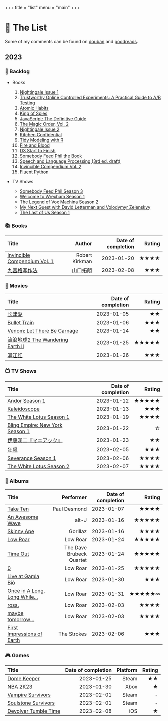 +++
title = "list"
menu = "main"
+++

# 📝 The List

Some of my comments can be found on [douban](https://www.douban.com/people/rexarski/) and [goodreads](https://www.goodreads.com/rexarski).

## 2023

### 🎯 Backlog

- Books
  1. [Nightingale Issue 1](https://www.datavisualizationsociety.org/nightingale-print-store/extra-copies-of-nightingale-print)
  2. [Trustworthy Online Controlled Experiments: A Practical Guide to A/B Testing](https://www.goodreads.com/book/show/51635906-trustworthy-online-controlled-experiments)
  3. [Atomic Habits](https://www.goodreads.com/book/show/40121378-atomic-habits)
  4. [King of Spies](https://www.goodreads.com/book/show/60033518-king-of-spies)
  5. [JavaScript: The Definitive Guide](https://www.goodreads.com/book/show/61157620-javascript)
  6. [The Magic Order, Vol. 2](https://www.goodreads.com/book/show/59747260-the-magic-order-vol-2)
  7. [Nightingale Issue 2](https://www.datavisualizationsociety.org/nightingale-print-store/nightingale-magazine-issue-2-winter-2022)
  8. [Kitchen Confidential](https://www.goodreads.com/book/show/33313.Kitchen_Confidential)
  9. [Tidy Modeling with R](https://www.tmwr.org/)
  10. [Fire and Blood](https://www.goodreads.com/book/show/39943621-fire-blood)
  11. [D3 Start to Finish](https://www.createwithdata.com/d3-start-to-finish-book/)
  12. [Somebody Feed Phil the Book](https://www.goodreads.com/book/show/60320221-somebody-feed-phil-the-book)
  13. [Speech and Language Processing (3rd ed. draft)](https://web.stanford.edu/~jurafsky/slp3/)
  14. [Invincible Compendium Vol. 2](https://www.goodreads.com/book/show/51808901-invincible)
  15. [Fluent Python](https://www.goodreads.com/book/show/54330869-fluent-python-2nd-edition)

- TV Shows
  - [Somebody Feed Phil Season 3](https://movie.douban.com/subject/35050642/)
  - [Welcome to Wrexham Season 1](https://movie.douban.com/subject/35900654/)
  - The Legend of Vox Machina Season 2
  - [My Next Guest with David Letterman and Volodymyr Zelenskyy](https://movie.douban.com/subject/36189270/)
  - [The Last of Us Season 1](https://movie.douban.com/subject/25848328/)

### 📚 Books

| Title                                                                                   |         Author | Date of completion | Rating |
| :-------------------------------------------------------------------------------------- | -------------: | -----------------: | -----: |
| [Invincible Compendium Vol. 1](https://www.goodreads.com/book/show/11924046-invincible) | Robert Kirkman |         2023-01-20 |   ★★★★ |
| [九宫格写作法](https://book.douban.com/subject/35240614/)                               |       山口拓朗 |         2023-02-08 |    ★★★ |

### 🍿 Movies

| Title                                                                          | Date of completion | Rating |
| :----------------------------------------------------------------------------- | -----------------: | -----: |
| [长津湖](https://movie.douban.com/subject/25845392/)                           |         2023-01-05 |     ★★ |
| [Bullet Train](https://movie.douban.com/subject/35118954/)                     |         2023-01-06 |    ★★★ |
| [Venom: Let There Be Carnage](https://movie.douban.com/subject/30382416/)      |         2023-01-14 |     ★★ |
| [流浪地球2 The Wandering Earth II](https://movie.douban.com/subject/35267208/) |         2023-01-25 |  ★★★★★ |
| [满江红](https://movie.douban.com/subject/35766491/)                           |         2023-01-26 |    ★★★ |

<!-- | [Mountain of Storms](https://www.youtube.com/watch?v=YxM2cOvq6s8)              |                    |        | -->

### 📺 TV Shows

| Title                                                                         | Date of completion | Rating |
| :---------------------------------------------------------------------------- | -----------------: | -----: |
| [Andor Season 1](https://movie.douban.com/subject/30376895/)                  |         2023-01-12 |  ★★★★★ |
| [Kaleidoscope](https://movie.douban.com/subject/35602000/)                    |         2023-01-13 |    ★★★ |
| [The White Lotus Season 1](https://movie.douban.com/subject/35506348/)        |         2023-01-19 |   ★★★★ |
| [Bling Empire: New York Season 1](https://movie.douban.com/subject/36181117/) |         2023-01-22 |      ☆ |
| [伊藤潤二『マニアック』](https://movie.douban.com/subject/35925201/)          |         2023-01-23 |     ★★ |
| [狂飙](https://movie.douban.com/subject/35465232/)                            |         2023-02-05 |    ★★★ |
| [Severance Season 1](https://movie.douban.com/subject/34885342/)              |         2023-02-06 |   ★★★★ |
| [The White Lotus Season 2](https://movie.douban.com/subject/35561222/)        |         2023-02-07 |   ★★★★ |

### 🎷 Albums

| Title                                                                                                            |                Performer | Date of completion | Rating |
| :--------------------------------------------------------------------------------------------------------------- | -----------------------: | -----------------: | -----: |
| [Take Ten](https://open.spotify.com/album/67OvvuGokycHO0Quc9HyKZ?si=xAiXbnKGSx63YzHpWlZdfw)                      |             Paul Desmond |         2023-01-07 |   ★★★★ |
| [An Awesome Wave](https://open.spotify.com/album/6k3vC8nep1BfqAIJ81L6OL?si=efWS1JtTR1GnTm7hlZ5YFQ)               |                    alt-J |         2023-01-16 |  ★★★★★ |
| [Skinny Ape](https://open.spotify.com/album/1TCT6Wf9RHMYX7jQl5Q2xG?si=KQOSSs9cTc2H9aqQ9DNNTw)                    |                 Gorillaz |         2023-01-16 |   ★★★★ |
| [Low Roar](https://open.spotify.com/album/3lETJkavciTauiSyOV1gZC?si=5xmSukOKTa2IMqIKNH15gg)                      |                 Low Roar |         2023-01-24 |  ★★★★★ |
| [Time Out](https://open.spotify.com/album/0nTTEAhCZsbbeplyDMIFuA?si=aXWdu10NRRmdseoGPjOoUQ)                      | The Dave Brubeck Quartet |         2023-01-24 |  ★★★★★ |
| [0](https://open.spotify.com/album/4G3ZBFg8MpTSDxDQ3m2BCb?si=M9Bz-jWqQtCEf3crhDiJBw)                             |                 Low Roar |         2023-01-25 |  ★★★★★ |
| [Live at Gamla Bió](https://open.spotify.com/album/4i6aji0KUBDaSDhFVCnfIN?si=gxXiQW9YSY-2V8LSlHdloQ)             |                 Low Roar |         2023-01-30 |    ★★★ |
| [Once in A Long, Long While...](https://open.spotify.com/album/5dhet1luldVxu21FUspJXV?si=r_KD38s-RfSOnTzNuZ3pAQ) |                 Low Roar |         2023-01-31 | ★★★★★∞ |
| [ross.](https://open.spotify.com/album/0lXfuLWOpIe6yM45chrvUJ?si=bexAHGthS8OmtlU_TH2wcg)                         |                 Low Roar |         2023-02-03 |   ★★★★ |
| [maybe tomorrow...](https://open.spotify.com/album/2emIJ0jUow3X9zkwj2wkPb?si=ihcDZxSsRKOHqsp1W_7Zbw)             |                 Low Roar |         2023-02-03 |   ★★★★ |
| [First Impressions of Earth](https://open.spotify.com/album/1HQ61my1h3VWp2EBWKlp0n?si=HuEDpeGKSMi32ouIcwTbhA)    |              The Strokes |         2023-02-06 |    ★★★ |

<!-- | [Young the Giant (Special Edition)](https://open.spotify.com/album/2ww7MYrkExsljnKhcINDse?si=sr2V-mlJSLW8FzPgwdxeIw)   |          Young the Giant |                    |        | -->
<!-- | [Eyelid Movies (Bonus Track Version)](https://open.spotify.com/album/5aSsh4n7DFK3ngOCwa6ecp?si=qr2Zn8voSUCQGxfmf2o3rA) |               Phantogram |                    |        | -->


### 🎮 Games

| Title                                                                                  | Date of completion | Platform | Rating |
| :------------------------------------------------------------------------------------- | -----------------: | -------: | -----: |
| [Dome Keeper](https://store.steampowered.com/app/1637320/Dome_Keeper/)                 |         2023-01-25 |    Steam |     ★★ |
| [NBA 2K23](https://www.xbox.com/en-US/games/nba-2k23)                                  |         2023-01-30 |     Xbox |      ★ |
| [Vampire Survivors](https://store.steampowered.com/app/1794680/Vampire_Survivors/)     |         2023-02-01 |    Steam |      - |
| [Soulstone Survivors](https://store.steampowered.com/app/2066020/Soulstone_Survivors/) |         2023-02-01 |    Steam |      - |
| [Devolver Tumble Time](https://www.devolverdigital.com/games/devolver-tumble-time)     |         2023-02-08 |      iOS |      ★ |

<!-- |                                                                                        | [Pokémon Violet 宝可梦 紫](https://www.douban.com/game/35784222/) |          | Switch |  |  | -->
<!-- |                                                                                        |     [Citizen Sleeper](https://store.steampowered.com/app/1578650) |          |  Steam |  |  | -->


<!-- ### 🎧 Audio Books -->

<!-- | Title | Date of completion | Rating | -->
<!-- | :---- | :----------------- | :----- | -->